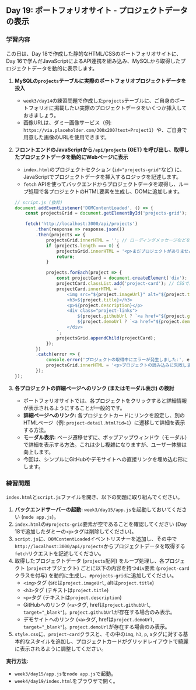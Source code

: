 ## Day 19: ポートフォリオサイト - プロジェクトデータの表示

### 学習内容

この日は、Day 18で作成した静的なHTML/CSSのポートフォリオサイトに、Day 16で学んだJavaScriptによるAPI連携を組み込み、MySQLから取得したプロジェクトデータを動的に表示します。

1.  **MySQLの`projects`テーブルに実際のポートフォリオプロジェクトデータを投入**
    *   `week3/day14`の練習問題で作成した`projects`テーブルに、ご自身のポートフォリオに掲載したい実際のプロジェクトデータをいくつか挿入しておきましょう。
    *   画像URLは、ダミー画像サービス（例: `https://via.placeholder.com/300x200?text=Project1`）や、ご自身で用意した画像のURLを使用できます。

2.  **フロントエンドのJavaScriptから`/api/projects` (GET) を呼び出し、取得したプロジェクトデータを動的にWebページに表示**
    *   `index.html`のプロジェクトセクション (`id="projects-grid"`など) に、JavaScriptでプロジェクトデータを挿入するロジックを記述します。
    *   `fetch` APIを使ってバックエンドからプロジェクトデータを取得し、ループ処理で各プロジェクトのHTML要素を生成し、DOMに追加します。
    ```javascript
    // script.js (抜粋)
    document.addEventListener('DOMContentLoaded', () => {
        const projectsGrid = document.getElementById('projects-grid');

        fetch('http://localhost:3000/api/projects')
            .then(response => response.json())
            .then(projects => {
                projectsGrid.innerHTML = ''; // ローディングメッセージなどをクリア
                if (projects.length === 0) {
                    projectsGrid.innerHTML = '<p>まだプロジェクトがありません。</p>';
                    return;
                }

                projects.forEach(project => {
                    const projectCard = document.createElement('div');
                    projectCard.classList.add('project-card'); // CSSでスタイルを適用するためのクラス
                    projectCard.innerHTML = `
                        <img src="${project.imageUrl}" alt="${project.title}">
                        <h3>${project.title}</h3>
                        <p>${project.description}</p>
                        <div class="project-links">
                            ${project.githubUrl ? `<a href="${project.githubUrl}" target="_blank">GitHub</a>` : ''}
                            ${project.demoUrl ? `<a href="${project.demoUrl}" target="_blank">Demo</a>` : ''}
                        </div>
                    `;
                    projectsGrid.appendChild(projectCard);
                });
            })
            .catch(error => {
                console.error('プロジェクトの取得中にエラーが発生しました:', error);
                projectsGrid.innerHTML = '<p>プロジェクトの読み込みに失敗しました。</p>';
            });
    });
    ```

3.  **各プロジェクトの詳細ページへのリンク (またはモーダル表示) の検討**
    *   ポートフォリオサイトでは、各プロジェクトをクリックすると詳細情報が表示されるようにすることが一般的です。
    *   **詳細ページへのリンク:** 各プロジェクトカードにリンクを設定し、別のHTMLページ（例: `project-detail.html?id=1`）に遷移して詳細を表示する方法。
    *   **モーダル表示:** ページ遷移せずに、ポップアップウィンドウ（モーダル）で詳細を表示する方法。これは少し複雑になりますが、ユーザー体験は向上します。
    *   今回は、シンプルにGitHubやデモサイトへの直接リンクを埋め込む形にします。

### 練習問題

`index.html`と`script.js`ファイルを開き、以下の問題に取り組んでください。

1.  **バックエンドサーバーの起動:** `week3/day15/app.js`を起動しておいてください (`node app.js`)。
2.  `index.html`の`#projects-grid`要素が空であることを確認してください (Day 18で追加したダミーの`<p>`タグは削除してください)。
3.  `script.js`に、`DOMContentLoaded`イベントリスナーを追加し、その中で`http://localhost:3000/api/projects`からプロジェクトデータを取得する`fetch`リクエストを記述してください。
4.  取得したプロジェクトデータ (`projects`配列) をループ処理し、各プロジェクト (`project`オブジェクト) ごとに以下の内容を持つ`div`要素 (`project-card`クラスを付与) を動的に生成し、`#projects-grid`に追加してください。
    *   `<img>`タグ (srcは`project.imageUrl`, altは`project.title`)
    *   `<h3>`タグ (テキストは`project.title`)
    *   `<p>`タグ (テキストは`project.description`)
    *   GitHubへのリンク (`<a>`タグ, hrefは`project.githubUrl`, `target="_blank"`)。`project.githubUrl`が存在する場合のみ表示。
    *   デモサイトへのリンク (`<a>`タグ, hrefは`project.demoUrl`, `target="_blank"`)。`project.demoUrl`が存在する場合のみ表示。
5.  `style.css`に、`project-card`クラスと、その中の`img`, `h3`, `p`, `a`タグに対する基本的なスタイルを追加し、プロジェクトカードがグリッドレイアウトで綺麗に表示されるように調整してください。

**実行方法:**
*   `week3/day15/app.js`を`node app.js`で起動。
*   `week4/day19/index.html`をブラウザで開く。
